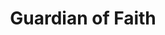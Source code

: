 ---
title: "Guardian of Faith"
permalink: /spells/guardian-of-faith/
tags:
  - Spell
available_for:
  - Cleric
level: "4th Level"
school: "Conjuration"
range: "30 ft"
area: "10 ft"
shape: "Cylinder"
comp:
  - V
duration: "8 hours"
attack: "DEX Save"
effect: "Radiant"
description: |
  A Large spectral guardian appears and hovers for the duration in an unoccupied space of your choice that you can see within range. The guardian occupies that space and is indistinct except for a gleaming sword and shield emblazoned with the symbol of your deity.

  Any creature hostile to you that moves to a space within 10 feet of the guardian for the first time on a turn must succeed on a dexterity saving throw. The creature takes 20 radiant damage on a failed save, or half as much damage on a successful one. The guardian vanishes when it has dealt a total of 60 damage.
excerpt: "A Large spectral guardian appears and hovers for the duration in an unoccupied space of your choice that you can see within range."
source: "Basic Rules"
---